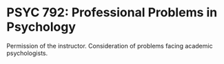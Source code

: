 # PSYC 792: Professional Problems in Psychology

Permission of the instructor. Consideration of problems facing academic psychologists.